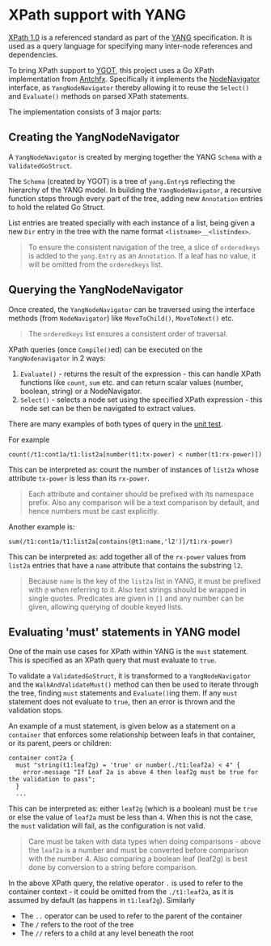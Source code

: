 # XPath support with YANG

[XPath 1.0] is a referenced standard as part of the [YANG] specification. It is
used as a query language for specifying many inter-node references and
dependencies.

To bring XPath support to [YGOT], this project uses a Go XPath implementation
from [Antchfx]. Specifically it implements the [NodeNavigator] interface, as
`YangNodeNavigator` thereby allowing it to reuse the `Select()` and `Evaluate()`
methods on parsed XPath statements.

The implementation consists of 3 major parts:

## Creating the YangNodeNavigator
A `YangNodeNavigator` is created by merging together the YANG `Schema` with 
a `ValidatedGoStruct`.

The `Schema` (created by YGOT) is a tree of `yang.Entry`s reflecting the
hierarchy of the YANG model. In building the `YangNodeNavigator`, a recursive
function steps through every part of the tree, adding new `Annotation`
entries to hold the related Go Struct.

List entries are treated specially with each instance of a list, being given
a new `Dir` entry in the tree with the name format `<listname>__<listindex>`.

> To ensure the consistent navigation of the tree, a slice of `orderedkeys` is
> added to the `yang.Entry` as an `Annotation`. If a leaf has no value, it will
> be omitted from the `orderedkeys` list. 

## Querying the YangNodeNavigator
Once created, the `YangNodeNavigator` can be traversed using the interface
methods (from `NodeNavigator`) like `MoveToChild()`, `MoveToNext()` etc.

> The `orderedkeys` list ensures a consistent order of traversal.

XPath queries (once `Compile()`ed) can be executed on the `YangNodenavigator` in
2 ways:

1) `Evaluate()` - returns the result of the expression - this can handle XPath
    functions like `count`, `sum` etc. and can return scalar values (number,
    boolean, string) or a NodeNavigator.
2) `Select()` - selects a node set using the specified XPath expression - this
    node set can be then be navigated to extract values.

There are many examples of both types of query in the
[unit test](../../modelplugin/testdevice-2.0.0/testdevice_2_0_0/xpath_test.go).

For example
```
count(/t1:cont1a/t1:list2a[number(t1:tx-power) < number(t1:rx-power)])
```
This can be interpreted as: count the number of instances of `list2a` whose
attribute `tx-power` is less than its `rx-power`.

> Each attribute and container should be prefixed with its namespace prefix.
> Also any comparison will be a text comparison by default, and hence numbers
> must be cast explicitly.

Another example is:
```
sum(/t1:cont1a/t1:list2a[contains(@t1:name,'l2')]/t1:rx-power)
```
This can be interpreted as: add together all of the `rx-power` values from
`list2a` entries that have a `name` attribute that contains the substring `l2`.

> Because `name` is the key of the `list2a` list in YANG, it must be prefixed
> with `@` when referring to it. Also text strings should be wrapped in
> single quotes. Predicates are given in `[]` and any number can be given,
> allowing querying of double keyed lists.

## Evaluating 'must' statements in YANG model
One of the main use cases for XPath within YANG is the `must` statement.
This is specified as an XPath query that must evaluate to `true`.

To validate a `ValidatedGoStruct`, it is transformed to a `YangNodeNavigator`
and the `WalkAndValidateMust()` method can then be used to iterate through
the tree, finding `must` statements and `Evaluate()`ing them. If any `must`
statement does not evaluate to `true`, then an error is thrown and the
validation stops.

An example of a must statement, is given below as a statement on a `container`
that enforces some relationship between leafs in that container, or its
parent, peers or children:
```
container cont2a {
  must "string(t1:leaf2g) = 'true' or number(./t1:leaf2a) < 4" {
    error-message "If Leaf 2a is above 4 then leaf2g must be true for the validation to pass";
  }
  ...
```

This can be interpreted as:
either `leaf2g` (which is a boolean) must be `true` or else the value of `leaf2a`
must be less than `4`. When this is not the case, the `must` validation will fail,
as the configuration is not valid.

> Care must be taken with data types when doing comparisons - above the `leaf2a`
> is a number and must be converted before comparison with the number 4. Also
> comparing a boolean leaf (leaf2g) is best done by conversion to a string
> before comparison.

In the above XPath query, the relative operator `.` is used to refer to the
container context - it could be omitted from the `./t1:leaf2a`, as it is assumed
by default (as happens in `t1:leaf2g`). Similarly

* The `..` operator can be used to refer to the parent of the container
* The `/` refers to the root of the tree
* The `//` refers to a child at any level beneath the root


[XPath 1.0]: https://www.w3.org/TR/1999/REC-xpath-19991116/
[YANG]: https://datatracker.ietf.org/doc/html/rfc6020#section-6.4
[YGOT]: https://github.com/openconfig/ygot
[Antchfx]: github.com/antchfx/xpath
[NodeNavigator]: https://github.com/antchfx/xpath/blob/696d1234f878e2c59321bb58cbc838250b1191e0/xpath.go#L32

